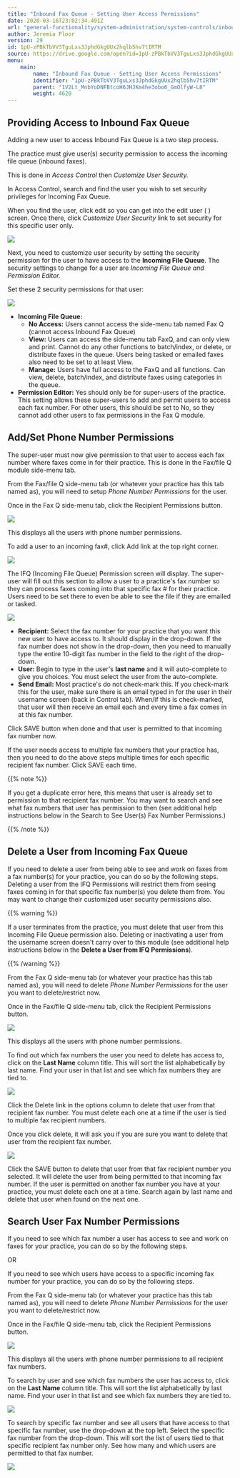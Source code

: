 ```yaml
---
title: "Inbound Fax Queue - Setting User Access Permissions"
date: 2020-03-16T23:02:34.491Z
url: "general-functionality/system-administration/system-controls/inbound-fax-queue-setting-user-access-permissions.html"
author: Jeremia Ploor
version: 29
id: 1pU-zPBkTbVV3TguLxs3JphdGkgUUx2hqlb5hv7tIRTM
source: https://drive.google.com/open?id=1pU-zPBkTbVV3TguLxs3JphdGkgUUx2hqlb5hv7tIRTM
menu:
    main:
        name: "Inbound Fax Queue - Setting User Access Permissions"
        identifier: "1pU-zPBkTbVV3TguLxs3JphdGkgUUx2hqlb5hv7tIRTM"
        parent: "1V2Lt_MnbYoDNFBtcoH6JHJKm4he3obo6_GmOlfyW-L8"
        weight: 4620
---
```

## Providing Access to Inbound Fax Queue

Adding a new user to access Inbound Fax Queue is a two step process.

The practice must give user(s) security permission to access the incoming file queue (inbound faxes).

This is done in *Access Control* then *Customize User Security.*

In Access Control, search and find the user you wish to set security privileges for Incoming Fax Queue.

When you find the user, click edit so you can get into the edit user ( ) screen. Once there, click *Customize User Security* link to set security for this specific user only.

![](../../../external_files/501a0d3fdb83d8ed58d33e1789ee2889.png)

Next, you need to customize user security by setting the security permission for the user to have access to the **Incoming File Queue**. The security settings to change for a user are *Incoming File Queue and Permission Editor.*

Set these 2 security permissions for that user:

![](../../../external_files/8a6e21d16db97698ac837d4a98c2e400.png)

* <strong>Incoming File Queue:</strong>
    * <strong>No Access:</strong> Users cannot access the side-menu tab named Fax Q (cannot access Inbound Fax Queue)
    * <strong>View:</strong> Users can access the side-menu tab FaxQ, and can only view and print. Cannot do any other functions to batch/index, or delete, or distribute faxes in the queue. Users being tasked or emailed faxes also need to be set to at least View.
    * <strong>Manage:</strong> Users have full access to the FaxQ and all functions. Can view, delete, batch/index, and distribute faxes using categories in the queue.
* <strong>Permission Editor:</strong> Yes should only be for super-users of the practice. This setting allows these super-users to add and permit users to access each fax number. For other users, this should be set to No, so they cannot add other users to fax permissions in the Fax Q module.

## Add/Set Phone Number Permissions

The super-user must now give permission to that user to access each fax number where faxes come in for their practice. This is done in the Fax/file Q module side-menu tab.

From the Fax/file Q side-menu tab (or whatever your practice has this tab named as), you will need to setup *Phone Number Permissions* for the user.

Once in the Fax Q side-menu tab, click the Recipient Permissions button.

![](../../../external_files/dbdb9bd724295384da7c0d0a426e8921.png)

This displays all the users with phone number permissions.

To add a user to an incoming fax#, click Add link at the top right corner.

![](../../../external_files/51aef684ca2c68c934a7324b3b592709.png)

The IFQ (Incoming File Queue) Permission screen will display. The super-user will fill out this section to allow a user to a practice's fax number so they can process faxes coming into that specific fax # for their practice. Users need to be set there to even be able to see the file if they are emailed or tasked.

![](../../../external_files/7a59269ccc1cd352191c999e85dd8482.png)

* <strong>Recipient:</strong> Select the fax number for your practice that you want this new user to have access to. It should display in the drop-down. If the fax number does not show in the drop-down, then you need to manually type the entire 10-digit fax number in the field to the right of the drop-down.
* <strong>User:</strong> Begin to type in the user's <strong>last name</strong> and it will auto-complete to give you choices. You must select the user from the auto-complete.
* <strong>Send Email:</strong> Most practice's do not check-mark this. If you check-mark this for the user, make sure there is an email typed in for the user in their username screen (back in Control tab). When/if this is check-marked, that user will then receive an email each and every time a fax comes in at this fax number.

Click SAVE button when done and that user is permitted to that incoming fax number now.

If the user needs access to multiple fax numbers that your practice has, then you need to do the above steps multiple times for each specific recipient fax number. Click SAVE each time.

{{% note %}}

If you get a duplicate error here, this means that user is already set to permission to that recipient fax number. You may want to search and see what fax numbers that user has permission to then (see additional help instructions below in the Search to See User(s) Fax Number Permissions.)

{{% /note %}}


## Delete a User from Incoming Fax Queue

If you need to delete a user from being able to see and work on faxes from a fax number(s) for your practice, you can do so by the following steps. Deleting a user from the IFQ Permissions will restrict them from seeing faxes coming in for that specific fax number(s) you delete them from. You may want to change their customized user security permissions also.

{{% warning %}}

If a user terminates from the practice, you must delete that user from this Incoming File Queue permission also. Deleting or inactivating a user from the username screen doesn't carry over to this module (see additional help instructions below in the **Delete a User from IFQ Permissions**).

{{% /warning %}}


From the Fax Q side-menu tab (or whatever your practice has this tab named as), you will need to delete *Phone Number Permissions* for the user you want to delete/restrict now.

Once in the Fax/file Q side-menu tab, click the Recipient Permissions button.

![](../../../external_files/dbdb9bd724295384da7c0d0a426e8921.png)

This displays all the users with phone number permissions.

To find out which fax numbers the user you need to delete has access to, click on the **Last Name** column title. This will sort the list alphabetically by last name. Find your user in that list and see which fax numbers they are tied to.

![](../../../external_files/9859363332b82b85880a1971d9c89d94.png)

Click the Delete link in the options column to delete that user from that recipient fax number. You must delete each one at a time if the user is tied to multiple fax recipient numbers.

Once you click delete, it will ask you if you are sure you want to delete that user from the recipient fax number.

![](../../../external_files/c507b8b3e2459b394c140b63b95e4494.png)

Click the SAVE button to delete that user from that fax recipient number you selected. It will delete the user from being permitted to that incoming fax number. If the user is permitted on another fax number you have at your practice, you must delete each one at a time. Search again by last name and delete that user when found on the next one.

## Search User Fax Number Permissions

If you need to see which fax number a user has access to see and work on faxes for your practice, you can do so by the following steps.

OR

If you need to see which users have access to a specific incoming fax number for your practice, you can do so by the following steps.

From the Fax Q side-menu tab (or whatever your practice has this tab named as), you will need to delete *Phone Number Permissions* for the user you want to delete/restrict now.

Once in the Fax/file Q side-menu tab, click the Recipient Permissions button.

![](../../../external_files/dbdb9bd724295384da7c0d0a426e8921.png)

This displays all the users with phone number permissions to all recipient fax numbers.

To search by user and see which fax numbers the user has access to, click on the **Last Name** column title. This will sort the list alphabetically by last name. Find your user in that list and see which fax numbers they are tied to.

![](../../../external_files/9859363332b82b85880a1971d9c89d94.png)

To search by specific fax number and see all users that have access to that specific fax number, use the drop-down at the top left. Select the specific fax number from the drop-down. This will sort the list of users tied to that specific recipient fax number only. See how many and which users are permitted to that fax number.

![](../../../external_files/7e58008363205b527c82de4ca68c2a30.png)

